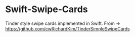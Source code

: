 # Swift-Swipe-Cards

Tinder style swipe cards implemented in Swift. 
From -> https://github.com/cwRichardKim/TinderSimpleSwipeCards
